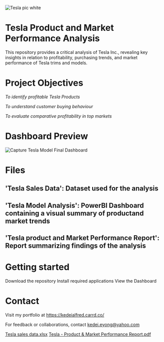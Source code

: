 ![Tesla pic white](https://github.com/user-attachments/assets/968bdb92-547b-4dbb-9c45-d5d799314599)

# Tesla Product and Market Performance Analysis

This repository provides a critical analysis of Tesla Inc., revealing key insights in relation to profitability, purchasing trends, and market performance of Tesla trims and models.

# Project Objectives

*To identify profitable Tesla Products* 

*To understand customer buying behaviour*

*To evaluate comparative profitability in top markets*


# Dashboard Preview

![Capture Tesla Model Final Dashboard](https://github.com/user-attachments/assets/d079c537-9d9c-480f-a8c5-e6dabf504881)


# Files

## 'Tesla Sales Data': Dataset used for the analysis

## 'Tesla Model Analysis': PowerBI Dashboard containing a visual summary of productand market trends

## 'Tesla product and Market Performance Report': Report summarizing findings of the analysis


# Getting started

Download the repository
Install required applications
View the Dashboard

# Contact

Visit my portfolio at https://kedeialfred.carrd.co/ 

For feedback or collaborations, contact kedei.eyong@yahoo.com

[Tesla sales data.xlsx](https://github.com/user-attachments/files/22311410/Tesla.sales.data.xlsx)
[Tesla - Product & Market Performance Report.pdf](https://github.com/user-attachments/files/22311492/Tesla.-.Product.Market.Performance.Report.pdf)

